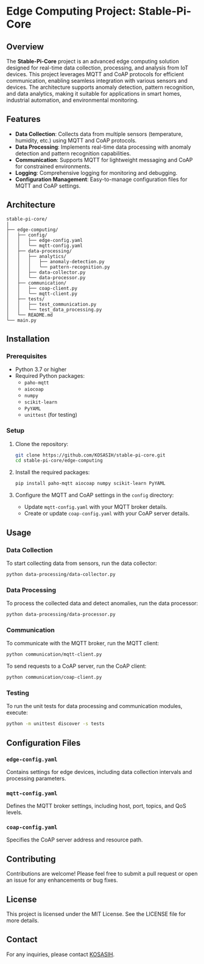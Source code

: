 # Edge Computing Project: Stable-Pi-Core

## Overview

The **Stable-Pi-Core** project is an advanced edge computing solution designed for real-time data collection, processing, and analysis from IoT devices. This project leverages MQTT and CoAP protocols for efficient communication, enabling seamless integration with various sensors and devices. The architecture supports anomaly detection, pattern recognition, and data analytics, making it suitable for applications in smart homes, industrial automation, and environmental monitoring.

## Features

- **Data Collection**: Collects data from multiple sensors (temperature, humidity, etc.) using MQTT and CoAP protocols.
- **Data Processing**: Implements real-time data processing with anomaly detection and pattern recognition capabilities.
- **Communication**: Supports MQTT for lightweight messaging and CoAP for constrained environments.
- **Logging**: Comprehensive logging for monitoring and debugging.
- **Configuration Management**: Easy-to-manage configuration files for MQTT and CoAP settings.

## Architecture

```
stable-pi-core/
│
├── edge-computing/
│   ├── config/
│   │   ├── edge-config.yaml
│   │   └── mqtt-config.yaml
│   ├── data-processing/
│   │   ├── analytics/
│   │   │   ├── anomaly-detection.py
│   │   │   └── pattern-recognition.py
│   │   ├── data-collector.py
│   │   └── data-processor.py
│   ├── communication/
│   │   ├── coap-client.py
│   │   └── mqtt-client.py
│   ├── tests/
│   │   ├── test_communication.py
│   │   └── test_data_processing.py
│   └── README.md
└── main.py
```

## Installation

### Prerequisites

- Python 3.7 or higher
- Required Python packages:
  - `paho-mqtt`
  - `aiocoap`
  - `numpy`
  - `scikit-learn`
  - `PyYAML`
  - `unittest` (for testing)

### Setup

1. Clone the repository:

   ```bash
   git clone https://github.com/KOSASIH/stable-pi-core.git
   cd stable-pi-core/edge-computing
   ```

2. Install the required packages:

   ```bash
   pip install paho-mqtt aiocoap numpy scikit-learn PyYAML
   ```

3. Configure the MQTT and CoAP settings in the `config` directory:
   - Update `mqtt-config.yaml` with your MQTT broker details.
   - Create or update `coap-config.yaml` with your CoAP server details.

## Usage

### Data Collection

To start collecting data from sensors, run the data collector:

```bash
python data-processing/data-collector.py
```

### Data Processing

To process the collected data and detect anomalies, run the data processor:

```bash
python data-processing/data-processor.py
```

### Communication

To communicate with the MQTT broker, run the MQTT client:

```bash
python communication/mqtt-client.py
```

To send requests to a CoAP server, run the CoAP client:

```bash
python communication/coap-client.py
```

### Testing

To run the unit tests for data processing and communication modules, execute:

```bash
python -m unittest discover -s tests
```

## Configuration Files

### `edge-config.yaml`

Contains settings for edge devices, including data collection intervals and processing parameters.

### `mqtt-config.yaml`

Defines the MQTT broker settings, including host, port, topics, and QoS levels.

### `coap-config.yaml`

Specifies the CoAP server address and resource path.

## Contributing

Contributions are welcome! Please feel free to submit a pull request or open an issue for any enhancements or bug fixes.

## License

This project is licensed under the MIT License. See the LICENSE file for more details.

## Contact

For any inquiries, please contact [KOSASIH](https://github.com/KOSASIH).
